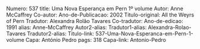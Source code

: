 Numero: 537
title: Uma Nova Esperança em Pern 1º volume
Autor: Anne McCaffrey
Co-autor: 
Ano-de-Publicacao: 2002
Titulo-original: All the Weyrs of Pern
Tradutor: Alexandra Rolão Tavares
Co-tradutor: 
Ano-de-edicao: 1991
alias: Anne-McCaffrey
Autor2-alias: 
Tradutor1-alias: Alexandra-Rolao-Tavares
Tradutor2-alias: 
Titulo-link: 537-Uma-Nova-Esperanca-em-Pern-1-volume
Capa: António Pedro
pags: 318
Capa-link: Antonio-Pedro